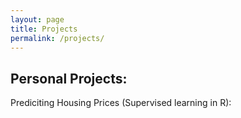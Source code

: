 ```yaml
---
layout: page
title: Projects
permalink: /projects/
---
```


  ## Personal Projects:

  Prediciting Housing Prices (Supervised learning in R): 








